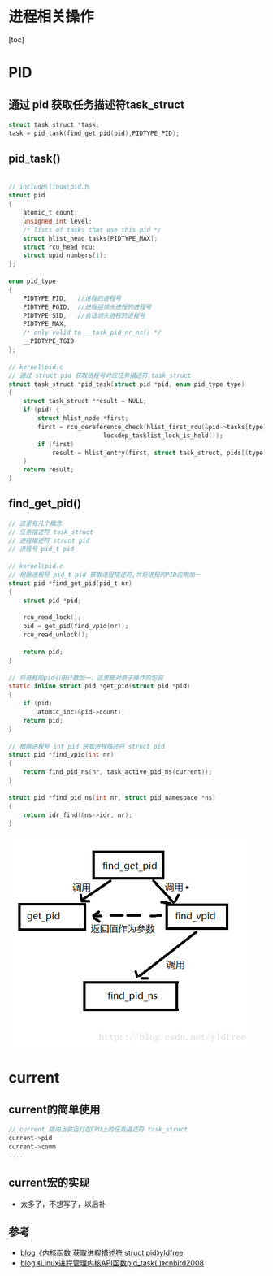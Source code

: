 # 进程相关操作
[toc]
# PID

## 通过 pid 获取任务描述符task_struct

```c
struct task_struct *task;
task = pid_task(find_get_pid(pid),PIDTYPE_PID);
```

## pid_task()

```c

// include\linux\pid.h
struct pid
{
	atomic_t count;
	unsigned int level;
	/* lists of tasks that use this pid */
	struct hlist_head tasks[PIDTYPE_MAX];
	struct rcu_head rcu;
	struct upid numbers[1];
};

enum pid_type
{
	PIDTYPE_PID,   //进程的进程号
	PIDTYPE_PGID,  //进程组领头进程的进程号
	PIDTYPE_SID,   //会话领头进程的进程号
	PIDTYPE_MAX,   
	/* only valid to __task_pid_nr_ns() */
	__PIDTYPE_TGID
};

// kernel\pid.c
// 通过 struct pid 获取进程号对应任务描述符 task_struct
struct task_struct *pid_task(struct pid *pid, enum pid_type type)
{
	struct task_struct *result = NULL;
	if (pid) {
		struct hlist_node *first;
		first = rcu_dereference_check(hlist_first_rcu(&pid->tasks[type]),
					      lockdep_tasklist_lock_is_held());
		if (first)
			result = hlist_entry(first, struct task_struct, pids[(type)].node);
	}
	return result;
}
```

## find_get_pid()

```c
// 这里有几个概念
// 任务描述符 task_struct
// 进程描述符 struct pid
// 进程号 pid_t pid

// kernel\pid.c
// 根据进程号 pid_t pid 获取进程描述符,并将进程的PID应用加一
struct pid *find_get_pid(pid_t nr)
{
	struct pid *pid;

	rcu_read_lock();
	pid = get_pid(find_vpid(nr));
	rcu_read_unlock();

	return pid;
}

// 将进程的pid引用计数加一，这里是对原子操作的包装
static inline struct pid *get_pid(struct pid *pid)
{
	if (pid)
		atomic_inc(&pid->count);
	return pid;
}

// 根据进程号 int pid 获取进程描述符 struct pid
struct pid *find_vpid(int nr)
{
	return find_pid_ns(nr, task_active_pid_ns(current));
}

struct pid *find_pid_ns(int nr, struct pid_namespace *ns)
{
	return idr_find(&ns->idr, nr);
}

```

![Untitled](%E8%BF%9B%E7%A8%8B%E7%9B%B8%E5%85%B3%E6%93%8D%E4%BD%9C%20595570d0844442bc93c2079bf4b2538a/Untitled.png)

# current

## current的简单使用

```c
// current 指向当前运行在CPU上的任务描述符 task_struct
current->pid
current->comm
....
```

## current宏的实现

- 太多了，不想写了，以后补

## 参考

- [blog《内核函数 获取进程描述符 struct pid》yldfree](https://blog.csdn.net/yldfree/article/details/80935253)
- [blog 《Linux进程管理内核API函数pid_task( )》cnbird2008](https://blog.csdn.net/cnbird2008/article/details/11560109)